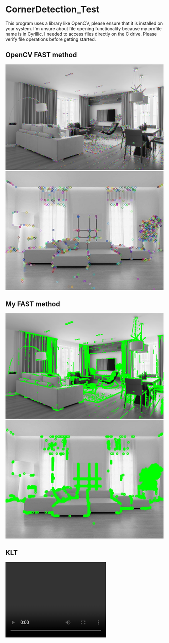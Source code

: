 # CornerDetection_Test
This program uses a library like OpenCV, please ensure that it is installed on your system.
I'm unsure about file opening functionality because my profile name is in Cyrillic. I needed to access files directly on the C drive. Please verify file operations before getting started.

## OpenCV FAST method
![Sample Image](results/OpenCVFAST1.jpeg)
![Sample Image](results/OpenCVFAST2.jpeg)

## My FAST method
![Sample Image](results/FAST1.jpeg)
![Sample Image](results/FAST2.jpeg)

## KLT
<video width="320" height="240" controls>
  <source src="results/KLT.mp4" type="video/mp4">
</video>

